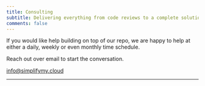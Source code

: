 ```yaml
---
title: Consulting
subtitle: Delivering everything from code reviews to a complete solution
comments: false
---
```


If you would like help building on top of our repo, we are happy to help at either a daily, weekly or even monthly time schedule.  

Reach out over email to start the conversation.

[info@simplifymy.cloud](info@simplifymy.cloud "info@simplifymy.cloud")

---




  
